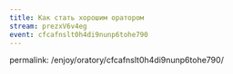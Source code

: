 ```yaml
---
title: Как стать хорошим оратором
stream: prezxV6v4eg
event: cfcafnslt0h4di9nunp6tohe790
---
```


permalink: /enjoy/oratory/cfcafnslt0h4di9nunp6tohe790/
